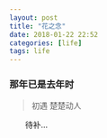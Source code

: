 ```yaml
---
layout: post
title: "花之念"
date: 2018-01-22 22:52
categories: [life]
tags: life
---
```


### 那年已是去年时

> 初遇 楚楚动人

&emsp;&emsp;待补...

